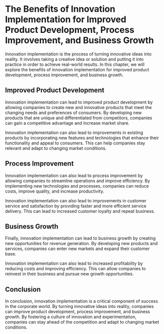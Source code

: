 # The Benefits of Innovation Implementation for Improved Product Development, Process Improvement, and Business Growth

Innovation implementation is the process of turning innovative ideas into reality. It involves taking a creative idea or solution and putting it into practice in order to achieve real-world results. In this chapter, we will explore the benefits of innovation implementation for improved product development, process improvement, and business growth.

Improved Product Development
----------------------------

Innovation implementation can lead to improved product development by allowing companies to create new and innovative products that meet the changing needs and preferences of consumers. By developing new products that are unique and differentiated from competitors, companies can gain a competitive advantage and increase market share.

Innovation implementation can also lead to improvements in existing products by incorporating new features and technologies that enhance their functionality and appeal to consumers. This can help companies stay relevant and adapt to changing market conditions.

Process Improvement
-------------------

Innovation implementation can also lead to process improvement by allowing companies to streamline operations and improve efficiency. By implementing new technologies and processes, companies can reduce costs, improve quality, and increase productivity.

Innovation implementation can also lead to improvements in customer service and satisfaction by providing faster and more efficient service delivery. This can lead to increased customer loyalty and repeat business.

Business Growth
---------------

Finally, innovation implementation can lead to business growth by creating new opportunities for revenue generation. By developing new products and services, companies can enter new markets and expand their customer base.

Innovation implementation can also lead to increased profitability by reducing costs and improving efficiency. This can allow companies to reinvest in their business and pursue new growth opportunities.

Conclusion
----------

In conclusion, innovation implementation is a critical component of success in the corporate world. By turning innovative ideas into reality, companies can improve product development, process improvement, and business growth. By fostering a culture of innovation and experimentation, companies can stay ahead of the competition and adapt to changing market conditions.
